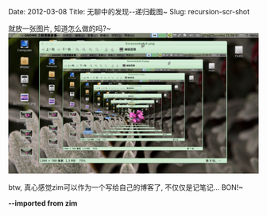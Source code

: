 Date: 2012-03-08
Title: 无聊中的发现--递归截图~
Slug: recursion-scr-shot



就放一张图片, 知道怎么做的吗?~
![](./recursion-scr-shot/Screenshot-7.png)

btw, 真心感觉zim可以作为一个写给自己的博客了, 不仅仅是记笔记... BON!~


**--imported from zim**

